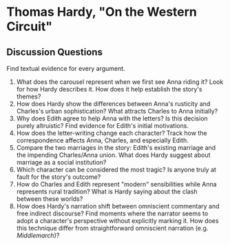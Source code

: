 # Thomas Hardy, "On the Western Circuit"

## Discussion Questions

Find textual evidence for every argument.

1. What does the carousel represent when we first see Anna riding it? Look for how Hardy describes it. How does it help establish the story's themes?
2. How does Hardy show the differences between Anna's rusticity and Charles's urban sophistication? What attracts Charles to Anna initially?
3. Why does Edith agree to help Anna with the letters? Is this decision purely altruistic? Find evidence for Edith's initial motivations.
4. How does the letter-writing change each character? Track how the correspondence affects Anna, Charles, and especially Edith.
5. Compare the two marriages in the story: Edith's existing marriage and the impending Charles/Anna union. What does Hardy suggest about marriage as a social institution?  
6. Which character can be considered the most tragic? Is anyone truly at fault for the story's outcome?
7. How do Charles and Edith represent "modern" sensibilities while Anna represents rural tradition? What is Hardy saying about the clash between these worlds?
8. How does Hardy's narration shift between omniscient commentary and free indirect discourse? Find moments where the narrator seems to adopt a character's perspective without explicitly marking it. How does this technique differ from straightforward omniscient narration (e.g. *Middlemarch*)?